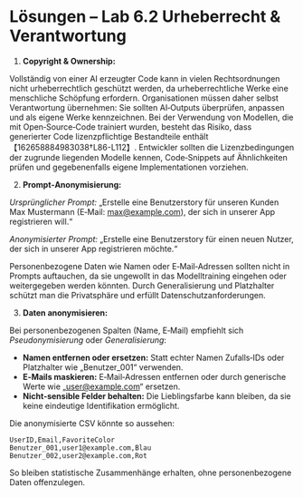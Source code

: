 # Lösungen – Lab 6.2 Urheberrecht & Verantwortung

1. **Copyright & Ownership:**

Vollständig von einer AI erzeugter Code kann in vielen Rechtsordnungen nicht urheberrechtlich geschützt werden, da urheberrechtliche Werke eine menschliche Schöpfung erfordern.  Organisationen müssen daher selbst Verantwortung übernehmen: Sie sollten AI‑Outputs überprüfen, anpassen und als eigene Werke kennzeichnen.  Bei der Verwendung von Modellen, die mit Open‑Source‑Code trainiert wurden, besteht das Risiko, dass generierter Code lizenzpflichtige Bestandteile enthält【162658884983038†L86-L112】.  Entwickler sollten die Lizenzbedingungen der zugrunde liegenden Modelle kennen, Code‑Snippets auf Ähnlichkeiten prüfen und gegebenenfalls eigene Implementationen vorziehen.

2. **Prompt‑Anonymisierung:**

*Ursprünglicher Prompt:* „Erstelle eine Benutzerstory für unseren Kunden Max Mustermann (E‑Mail: max@example.com), der sich in unserer App registrieren will.“

*Anonymisierter Prompt:* „Erstelle eine Benutzerstory für einen neuen Nutzer, der sich in unserer App registrieren möchte.“

Personenbezogene Daten wie Namen oder E‑Mail‑Adressen sollten nicht in Prompts auftauchen, da sie ungewollt in das Modelltraining eingehen oder weitergegeben werden könnten.  Durch Generalisierung und Platzhalter schützt man die Privatsphäre und erfüllt Datenschutzanforderungen.

3. **Daten anonymisieren:**

Bei personenbezogenen Spalten (Name, E‑Mail) empfiehlt sich *Pseudonymisierung* oder *Generalisierung*:

- **Namen entfernen oder ersetzen:** Statt echter Namen Zufalls‑IDs oder Platzhalter wie „Benutzer_001“ verwenden.
- **E‑Mails maskieren:** E‑Mail‑Adressen entfernen oder durch generische Werte wie „user@example.com“ ersetzen.
- **Nicht‑sensible Felder behalten:** Die Lieblingsfarbe kann bleiben, da sie keine eindeutige Identifikation ermöglicht.

Die anonymisierte CSV könnte so aussehen:

```
UserID,Email,FavoriteColor
Benutzer_001,user1@example.com,Blau
Benutzer_002,user2@example.com,Rot
```

So bleiben statistische Zusammenhänge erhalten, ohne personenbezogene Daten offenzulegen.
